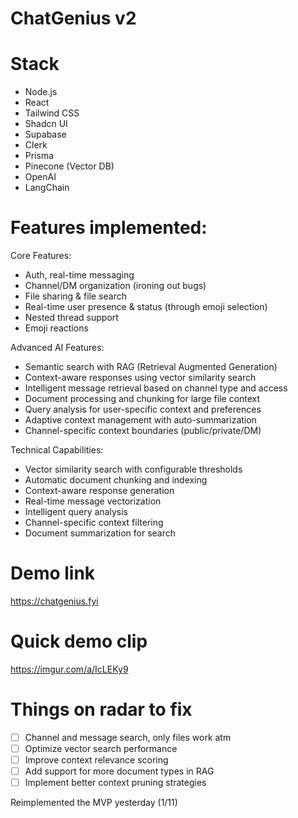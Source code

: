 # ChatGenius v2

# Stack

- Node.js
- React
- Tailwind CSS
- Shadcn UI
- Supabase
- Clerk
- Prisma
- Pinecone (Vector DB)
- OpenAI
- LangChain

# Features implemented:

Core Features:
- Auth, real-time messaging
- Channel/DM organization (ironing out bugs)
- File sharing & file search
- Real-time user presence & status (through emoji selection)
- Nested thread support
- Emoji reactions

Advanced AI Features:
- Semantic search with RAG (Retrieval Augmented Generation)
- Context-aware responses using vector similarity search
- Intelligent message retrieval based on channel type and access
- Document processing and chunking for large file context
- Query analysis for user-specific context and preferences
- Adaptive context management with auto-summarization
- Channel-specific context boundaries (public/private/DM)

Technical Capabilities:
- Vector similarity search with configurable thresholds
- Automatic document chunking and indexing
- Context-aware response generation
- Real-time message vectorization
- Intelligent query analysis
- Channel-specific context filtering
- Document summarization for search

# Demo link

https://chatgenius.fyi

# Quick demo clip

https://imgur.com/a/IcLEKy9

# Things on radar to fix
 - [ ] Channel and message search, only files work atm
 - [ ] Optimize vector search performance
 - [ ] Improve context relevance scoring
 - [ ] Add support for more document types in RAG
 - [ ] Implement better context pruning strategies

Reimplemented the MVP yesterday (1/11)
